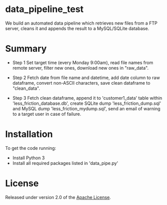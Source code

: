 # data_pipeline_test
We build an automated data pipeline which retrieves new files from a FTP server, cleans it and appends the result to a MySQL/SQLite database. 

# Summary
   * Step 1
      Set target time (every Monday 9:00am), read file names from remote server, filter new ones, download new ones in "raw_data".

   * Step 2
      Fetch date from file name and datetime, add date column to raw dataframe, convert non-ASCII characters,
      save clean dataframe to "clean_data".

   * Step 3
      Fetch clean dataframe, append it to 'customer1_data' table within 'less_friction_database.db', create SQLite dump 'less_friction_dump.sql' and MySQL dump 'less_friction_mydump.sql', send an email of warning to a target user in case of failure.

# Installation
To get the code running:
   * Install Python 3
   * Install all required packages listed in 'data_pipe.py'
   
# License
Released under version 2.0 of the [Apache License].

[Apache license]: http://www.apache.org/licenses/LICENSE-2.0
